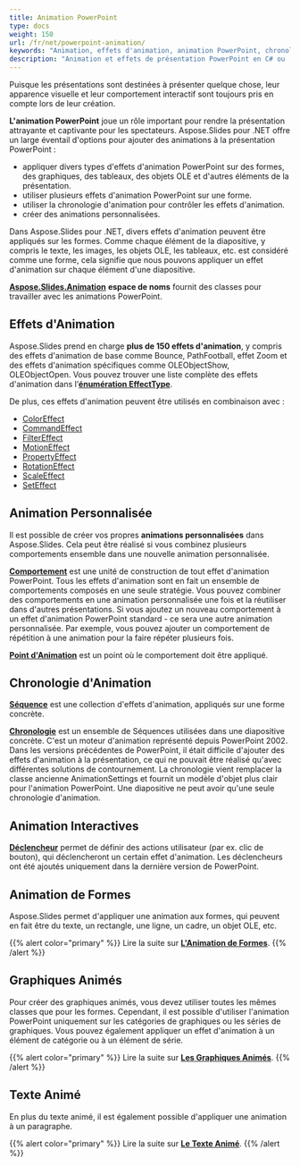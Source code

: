 ```yaml
---
title: Animation PowerPoint
type: docs
weight: 150
url: /fr/net/powerpoint-animation/
keywords: "Animation, effets d'animation, animation PowerPoint, chronologie d'animation, animation interactive, animation de formes, graphique animé, texte animé, présentation PowerPoint, C#, Csharp, Aspose.Slides pour .NET"
description: "Animation et effets de présentation PowerPoint en C# ou .NET"
---
```


Puisque les présentations sont destinées à présenter quelque chose, leur apparence visuelle et leur comportement interactif sont toujours pris en compte lors de leur création.

**L'animation PowerPoint** joue un rôle important pour rendre la présentation attrayante et captivante pour les spectateurs. Aspose.Slides pour .NET offre un large éventail d'options pour ajouter des animations à la présentation PowerPoint :

- appliquer divers types d'effets d'animation PowerPoint sur des formes, des graphiques, des tableaux, des objets OLE et d'autres éléments de la présentation.
- utiliser plusieurs effets d'animation PowerPoint sur une forme.
- utiliser la chronologie d'animation pour contrôler les effets d'animation.
- créer des animations personnalisées.

Dans Aspose.Slides pour .NET, divers effets d'animation peuvent être appliqués sur les formes. Comme chaque élément de la diapositive, y compris le texte, les images, les objets OLE, les tableaux, etc. est considéré comme une forme, cela signifie que nous pouvons appliquer un effet d'animation sur chaque élément d'une diapositive.

[**Aspose.Slides.Animation**](https://reference.aspose.com/slides/net/aspose.slides.animation/) **espace de noms** fournit des classes pour travailler avec les animations PowerPoint.
## **Effets d'Animation**
Aspose.Slides prend en charge **plus de 150 effets d'animation**, y compris des effets d'animation de base comme Bounce, PathFootball, effet Zoom et des effets d'animation spécifiques comme OLEObjectShow, OLEObjectOpen. Vous pouvez trouver une liste complète des effets d'animation dans l’[**énumération EffectType**](https://reference.aspose.com/slides/net/aspose.slides.animation/effecttype).

De plus, ces effets d'animation peuvent être utilisés en combinaison avec :

- [ColorEffect](https://reference.aspose.com/slides/net/aspose.slides.animation/coloreffect)
- [CommandEffect](https://reference.aspose.com/slides/net/aspose.slides.animation/commandeffect)
- [FilterEffect](https://reference.aspose.com/slides/net/aspose.slides.animation/filtereffect)
- [MotionEffect](https://reference.aspose.com/slides/net/aspose.slides.animation/motioneffect)
- [PropertyEffect](https://reference.aspose.com/slides/net/aspose.slides.animation/propertyeffect)
- [RotationEffect](https://reference.aspose.com/slides/net/aspose.slides.animation/rotationeffect)
- [ScaleEffect](https://reference.aspose.com/slides/net/aspose.slides.animation/scaleeffect)
- [SetEffect](https://reference.aspose.com/slides/net/aspose.slides.animation/seteffect)
## **Animation Personnalisée**
Il est possible de créer vos propres **animations personnalisées** dans Aspose.Slides. 
Cela peut être réalisé si vous combinez plusieurs comportements ensemble dans une nouvelle animation personnalisée.

[**Comportement**](https://reference.aspose.com/slides/net/aspose.slides.animation/behavior) est une unité de construction de tout effet d'animation PowerPoint. Tous les effets d'animation sont en fait un ensemble de comportements composés en une seule stratégie. Vous pouvez combiner des comportements en une animation personnalisée une fois et la réutiliser dans d'autres présentations. Si vous ajoutez un nouveau comportement à un effet d'animation PowerPoint standard - ce sera une autre animation personnalisée. Par exemple, vous pouvez ajouter un comportement de répétition à une animation pour la faire répéter plusieurs fois.

[**Point d'Animation**](https://reference.aspose.com/slides/net/aspose.slides.animation/point) est un point où le comportement doit être appliqué.
## **Chronologie d'Animation**
[**Séquence**](https://reference.aspose.com/slides/net/aspose.slides.animation/sequence) est une collection d'effets d'animation, appliqués sur une forme concrète.

[**Chronologie**](https://reference.aspose.com/slides/net/aspose.slides.animation/animationtimeline) est un ensemble de Séquences utilisées dans une diapositive concrète. C'est un moteur d'animation représenté depuis PowerPoint 2002. Dans les versions précédentes de PowerPoint, il était difficile d'ajouter des effets d'animation à la présentation, ce qui ne pouvait être réalisé qu'avec différentes solutions de contournement. La chronologie vient remplacer la classe ancienne AnimationSettings et fournit un modèle d'objet plus clair pour l'animation PowerPoint. Une diapositive ne peut avoir qu'une seule chronologie d'animation.
## **Animation Interactives**
[**Déclencheur**](https://reference.aspose.com/slides/net/aspose.slides.animation/effecttriggertype) permet de définir des actions utilisateur (par ex. clic de bouton), qui déclencheront un certain effet d'animation. Les déclencheurs ont été ajoutés uniquement dans la dernière version de PowerPoint.
## **Animation de Formes**
Aspose.Slides permet d'appliquer une animation aux formes, qui peuvent en fait être du texte, un rectangle, une ligne, un cadre, un objet OLE, etc.

{{% alert color="primary" %}} 
Lire la suite sur [**L'Animation de Formes**](/slides/fr/net/shape-animation/).
{{% /alert %}}

## **Graphiques Animés**
Pour créer des graphiques animés, vous devez utiliser toutes les mêmes classes que pour les formes. Cependant, il est possible d'utiliser l'animation PowerPoint uniquement sur les catégories de graphiques ou les séries de graphiques. Vous pouvez également appliquer un effet d'animation à un élément de catégorie ou à un élément de série.

{{% alert color="primary" %}} 
Lire la suite sur [**Les Graphiques Animés**](/slides/fr/net/animated-charts/).
{{% /alert %}}

## **Texte Animé**
En plus du texte animé, il est également possible d'appliquer une animation à un paragraphe.

{{% alert color="primary" %}} 
Lire la suite sur [**Le Texte Animé**](/slides/fr/net/animated-text/).
{{% /alert %}}